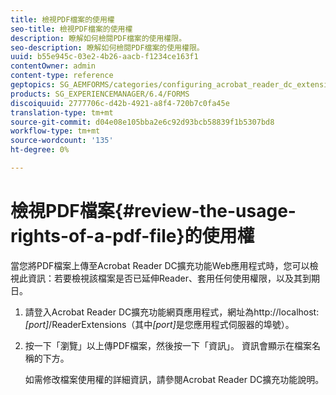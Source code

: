 ```yaml
---
title: 檢視PDF檔案的使用權
seo-title: 檢視PDF檔案的使用權
description: 瞭解如何檢閱PDF檔案的使用權限。
seo-description: 瞭解如何檢閱PDF檔案的使用權限。
uuid: b55e945c-03e2-4b26-aacb-f1234ce163f1
contentOwner: admin
content-type: reference
geptopics: SG_AEMFORMS/categories/configuring_acrobat_reader_dc_extensions
products: SG_EXPERIENCEMANAGER/6.4/FORMS
discoiquuid: 2777706c-d42b-4921-a8f4-720b7c0fa45e
translation-type: tm+mt
source-git-commit: d04e08e105bba2e6c92d93bcb58839f1b5307bd8
workflow-type: tm+mt
source-wordcount: '135'
ht-degree: 0%

---
```



# 檢視PDF檔案{#review-the-usage-rights-of-a-pdf-file}的使用權

當您將PDF檔案上傳至Acrobat Reader DC擴充功能Web應用程式時，您可以檢視此資訊：若要檢視該檔案是否已延伸Reader、套用任何使用權限，以及其到期日。

1. 請登入Acrobat Reader DC擴充功能網頁應用程式，網址為http://localhost:*[port]*/ReaderExtensions（其中&#x200B;*[port]*&#x200B;是您應用程式伺服器的埠號）。
1. 按一下「瀏覽」以上傳PDF檔案，然後按一下「資訊」。 資訊會顯示在檔案名稱的下方。

   如需修改檔案使用權的詳細資訊，請參閱Acrobat Reader DC擴充功能說明。

